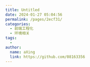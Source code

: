 ```yaml
---
title: Untitled
date: 2024-01-27 05:04:56
permalink: /pages/2ecf31/
categories:
  - 前端工程化
  - 环境相关
tags:
  - 
author: 
  name: aXing
  link: https://github.com/08163356
---
```







